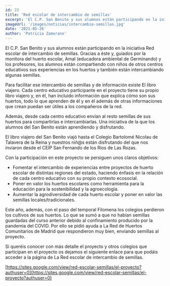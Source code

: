 ```yaml
---
id: 23
title: 'Red escolar de intercambio de semillas'
excerpt: 'El C.P. San Benito y sus alumnos están participando en la iniciativa Red escolar de intercambio de semillas. Gracias a éste y, guiados por la monitora del huerto escolar, Amal (educadora ambiental de Germinando) y los profesores, los alumnos están compartiendo con niños de otros centros educativos sus experiencias en los huertos y también están intercambiando algunas semillas.'
imageUrl: '/images/noticias/intercambio-semillas.jpg'
date: '2021-05-26'
author: 'Patricia Zamorano'
---
```


El C.P. San Benito y sus alumnos están participando en la iniciativa Red escolar de intercambio de semillas. Gracias a éste y, guiados por la monitora del huerto escolar, Amal (educadora ambiental de Germinando) y los profesores, los alumnos están compartiendo con niños de otros centros educativos sus experiencias en los huertos y también están intercambiando algunas semillas.

Para facilitar ese intercambio de semillas y de información existe El libro viajero. Cada centro educativo participante en el proyecto tiene su propio libro viajero y, en él, han incluido información que explica cómo son sus huertos, todo lo que aprenden de él y en él además de otras informaciones que crean puedan ser útiles a los compañeros de la red.

Además, desde cada centro educativo envían al resto semillas de sus huertos para compartirlas e intercambiarlas. Una iniciativa de la que los alumnos del San Benito están aprendiendo y disfrutando.

El libro viajero del San Benito viajó hasta el Colegio Bartolomé Nicolau de Talavera de la Reina y nuestros niñ@s están disfrutando del que nos inviaron desde el CEIP San Fernando de los Ríos de Las Rozas.

Con la participación en este proyecto se persiguen unos claros objetivos:

- Fomentar el intercambio de experiencias entre proyectos de huerto escolar de distintas regiones del estado, haciendo énfasis en la relación de cada centro educativo con su propio contexto ecosocial.
- Poner en valor los huertos escolares como herramienta para la educación para la sostenibilidad y la agroecología.
- Aumentar la agrodiversidad de cada huerto escolar y poner en valor las semillas locales/tradicionales.

Este año, además, con el paso del temporal Filomena los colegios perdieron los cultivos de sus huertos. Lo que se sumó a que no habían semillas guardadas del curso anterior debido al confinamiento producido por la pandemia del COVID. Por ello se pidió ayuda a La Red de Huertos Comunitarios de Madrid que respondieron muy bien, enviando semillas al proyecto.

Si queréis conocer con más detalle el proyecto y otros colegios que participan en el proyecto os dejamos el siguiente enlace para que podáis acceder a la página de La Red escolar de intercambio de semillas.

[https://sites.google.com/view/red-escolar-semillas/el-proyecto?authuser=0](https://sites.google.com/view/red-escolar-semillas/el-proyecto?authuser=0)